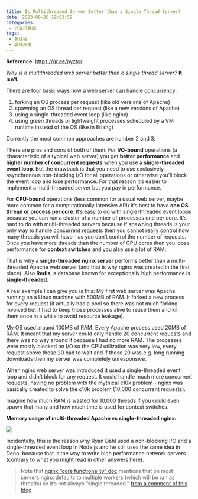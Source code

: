 ```yaml
---
title: Is Multithreaded Server Better than a Single Thread Server?
date: 2023-08-26 19:03:59
categories:
 - 计算机基础
tags:
 - 多线程
 - 后端开发
---
```


**Reference:** https://qr.ae/pyztor

*Why is a multithreaded web server better than a single thread server?* **It isn’t.**

There are four basic ways how a web server can handle concurrency:

1. forking an OS process per request (like old versions of Apache)
2. spawning an OS thread per request (like a new versions of Apache)
3. using a single-threaded event loop (like nginx)
4. using green threads or lightweight processes scheduled by a VM runtime instead of the OS (like in Erlang)

Currently the most common approaches are number 2 and 3.

There are pros and cons of both of them. For **I/O-bound** operations (a characteristic of a typical web server) you get **better performance** and **higher number of concurrent requests** when you use a **single-threaded event loop**. But the drawback is that you need to use exclusively asynchronous non-blocking I/O for all operations or otherwise you’ll block the event loop and lose performance. For that reason it’s easier to implement a multi-threaded server but you pay in performance.

For **CPU-bound** operations (less common for a usual web server, maybe more common for a computationally intensive API) it’s best to have **one OS thread or process per core**. It’s easy to do with single-threaded event loops because you can run a cluster of a number of processes one per core. It’s hard to do with multi-threaded servers because if spawning threads is your only way to handle concurrent requests then you cannot really control how many threads you will have - as you don’t control the number of requests. Once you have more threads than the number of CPU cores then you loose performance for **context switches** and you also use a lot of RAM.

That is why a **single-threaded nginx server** performs better than a multi-threaded Apache web server (and that is why nginx was created in the first place). Also **Redis**, a database known for exceptionally high performance is **single-threaded**.

A real example I can give you is this: My first web server was Apache running on a Linux machine with 500MB of RAM. It forked a new process for every request (it actually had a pool so there was not much forking involved but it had to keep those processes alive to reuse them and kill them once in a while to avoid resource leakage).

My OS used around 100MB of RAM. Every Apache process used 20MB of RAM. It meant that my server could only handle 20 concurrent requests and there was no way around it because I had no more RAM. The processes were mostly blocked on I/O so the CPU utilization was very low, every request above those 20 had to wait and if those 20 was e.g. long running downloads then my server was completely unresponsive.

When nginx web server was introduced it used a single-threaded event loop and didn’t block for any request. It could handle much more concurrent requests, having no problem with the mythical c10k problem - nginx was basically created to solve the c10k problem (10,000 concurrent requests).

Imagine how much RAM is wasted for 10,000 threads if you could even spawn that many and how much time is used for context switches.

**Memory usage of multi-threaded Apache vs single-threaded nginx:**

![](https://pub-2a6758f3b2d64ef5bb71ba1601101d35.r2.dev/blogs/2025/01/3753c8d5681b143ae824ebc3830d959d.png)

Incidentally, this is the reason why Ryan Dahl used a non-blocking I/O and a single-threaded event loop in Node.js and he still uses the same idea in Deno, because that is the way to write high performance network servers (contrary to what you might read in other answers here).

> Note that [nginx “core functionality” doc](https://nginx.org/en/docs/ngx_core_module.html#worker_processes) mentions that on most servers nginx defaults to multiple workers (which will be ran as threads) so it’s not always “single threaded.” [from a comment of this blog](https://www.quora.com/profile/Alex-Sergeyev)

